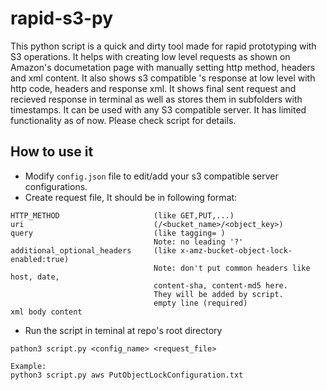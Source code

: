 # rapid-s3-py

This python script is a quick and dirty tool made for rapid prototyping with S3 operations. It helps with creating low level requests as shown on Amazon's documetation page with manually setting http method, headers and xml content. It also shows s3 compatible 's response at low level with http code, headers and response xml. It shows final sent request and recieved response in terminal as well as stores them in subfolders with timestamps. It can be used with any S3 compatible server. It has limited functionality as of now. Please check script for details.


## How to use it

* Modify `config.json` file to edit/add your s3 compatible server configurations. 
* Create request file, 
  It should be in following format:
```
HTTP_METHOD                     (like GET,PUT,...)
uri                             (/<bucket_name>/<object_key>)
query                           (like tagging= ) 
                                Note: no leading '?'
additional_optional_headers     (like x-amz-bucket-object-lock-enabled:true) 
                                Note: don't put common headers like host, date, 
                                content-sha, content-md5 here. 
                                They will be added by script.                               
                                empty line (required)
xml body content
```
* Run the script in teminal at repo's root directory
```
pathon3 script.py <config_name> <request_file>

Example:
python3 script.py aws PutObjectLockConfiguration.txt
```
